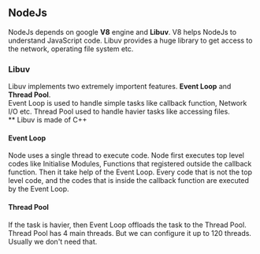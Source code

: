 ## NodeJs

NodeJs depends on google <b>V8</b> engine and <b>Libuv</b>. V8 helps NodeJs to understand JavaScript code. Libuv provides a huge library to get access to the network, operating file system etc.<br/>

<h3>Libuv</h3>
Libuv implements two extremely importent features. <b>Event Loop</b> and <b>Thread Pool</b>.<br/>
Event Loop is used to handle simple tasks like callback function, Network I/O etc. Thread Pool used to handle havier tasks like accessing files.<br/>
** Libuv is made of C++

<h4>Event Loop</h4>
Node uses a single thread to execute code. Node first executes top level codes like Initialise Modules, Functions that registered outside the callback function. Then it take help of the Event Loop. Every code that is not the top level code, and the codes that is inside the callback function are executed by the Event Loop.

<h4>Thread Pool</h4>
If the task is havier, then Event Loop offloads the task to the Thread Pool. Thread Pool has 4 main threads. But we can configure it up to 120 threads. Usually we don't need that.
